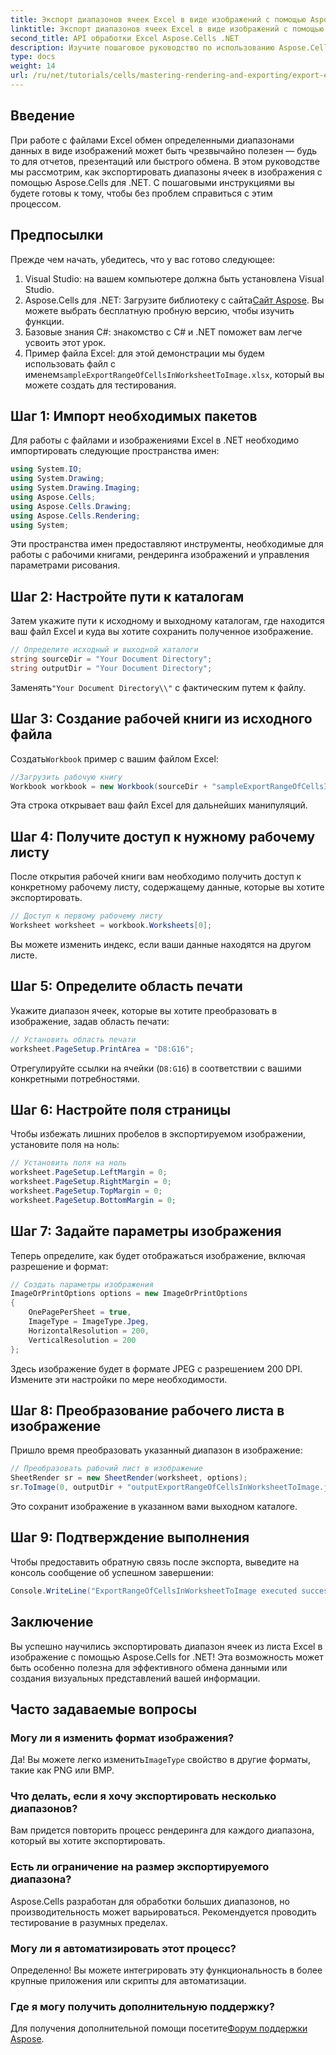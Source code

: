 ```yaml
---
title: Экспорт диапазонов ячеек Excel в виде изображений с помощью Aspose.Cells для .NET
linktitle: Экспорт диапазонов ячеек Excel в виде изображений с помощью Aspose.Cells для .NET
second_title: API обработки Excel Aspose.Cells .NET
description: Изучите пошаговое руководство по использованию Aspose.Cells для .NET для эффективного преобразования определенных диапазонов ячеек на листе Excel в файлы изображений. Это всеобъемлющее руководство охватывает предварительные условия, инструкции по настройке, пример кода.
type: docs
weight: 14
url: /ru/net/tutorials/cells/mastering-rendering-and-exporting/export-excel-cell-ranges-as-images/
---
```

## Введение

При работе с файлами Excel обмен определенными диапазонами данных в виде изображений может быть чрезвычайно полезен — будь то для отчетов, презентаций или быстрого обмена. В этом руководстве мы рассмотрим, как экспортировать диапазоны ячеек в изображения с помощью Aspose.Cells для .NET. С пошаговыми инструкциями вы будете готовы к тому, чтобы без проблем справиться с этим процессом.

## Предпосылки

Прежде чем начать, убедитесь, что у вас готово следующее:

1. Visual Studio: на вашем компьютере должна быть установлена Visual Studio.
2.  Aspose.Cells для .NET: Загрузите библиотеку с сайта[Сайт Aspose](https://releases.aspose.com/cells/net/). Вы можете выбрать бесплатную пробную версию, чтобы изучить функции.
3. Базовые знания C#: знакомство с C# и .NET поможет вам легче усвоить этот урок.
4. Пример файла Excel: для этой демонстрации мы будем использовать файл с именем`sampleExportRangeOfCellsInWorksheetToImage.xlsx`, который вы можете создать для тестирования.

## Шаг 1: Импорт необходимых пакетов

Для работы с файлами и изображениями Excel в .NET необходимо импортировать следующие пространства имен:

```csharp
using System.IO;
using System.Drawing;
using System.Drawing.Imaging;
using Aspose.Cells;
using Aspose.Cells.Drawing;
using Aspose.Cells.Rendering;
using System;
```

Эти пространства имен предоставляют инструменты, необходимые для работы с рабочими книгами, рендеринга изображений и управления параметрами рисования.

## Шаг 2: Настройте пути к каталогам

Затем укажите пути к исходному и выходному каталогам, где находится ваш файл Excel и куда вы хотите сохранить полученное изображение.

```csharp
// Определите исходный и выходной каталоги
string sourceDir = "Your Document Directory";
string outputDir = "Your Document Directory";
```

 Заменять`"Your Document Directory\\"` с фактическим путем к файлу.

## Шаг 3: Создание рабочей книги из исходного файла

 Создать`Workbook` пример с вашим файлом Excel:

```csharp
//Загрузить рабочую книгу
Workbook workbook = new Workbook(sourceDir + "sampleExportRangeOfCellsInWorksheetToImage.xlsx");
```

Эта строка открывает ваш файл Excel для дальнейших манипуляций.

## Шаг 4: Получите доступ к нужному рабочему листу

После открытия рабочей книги вам необходимо получить доступ к конкретному рабочему листу, содержащему данные, которые вы хотите экспортировать.

```csharp
// Доступ к первому рабочему листу
Worksheet worksheet = workbook.Worksheets[0];
```

Вы можете изменить индекс, если ваши данные находятся на другом листе.

## Шаг 5: Определите область печати

Укажите диапазон ячеек, которые вы хотите преобразовать в изображение, задав область печати:

```csharp
// Установить область печати
worksheet.PageSetup.PrintArea = "D8:G16";
```

Отрегулируйте ссылки на ячейки (`D8:G16`) в соответствии с вашими конкретными потребностями.

## Шаг 6: Настройте поля страницы

Чтобы избежать лишних пробелов в экспортируемом изображении, установите поля на ноль:

```csharp
// Установить поля на ноль
worksheet.PageSetup.LeftMargin = 0;
worksheet.PageSetup.RightMargin = 0;
worksheet.PageSetup.TopMargin = 0;
worksheet.PageSetup.BottomMargin = 0;
```

## Шаг 7: Задайте параметры изображения

Теперь определите, как будет отображаться изображение, включая разрешение и формат:

```csharp
// Создать параметры изображения
ImageOrPrintOptions options = new ImageOrPrintOptions
{
    OnePagePerSheet = true,
    ImageType = ImageType.Jpeg,
    HorizontalResolution = 200,
    VerticalResolution = 200
};
```

Здесь изображение будет в формате JPEG с разрешением 200 DPI. Измените эти настройки по мере необходимости.

## Шаг 8: Преобразование рабочего листа в изображение

Пришло время преобразовать указанный диапазон в изображение:

```csharp
// Преобразовать рабочий лист в изображение
SheetRender sr = new SheetRender(worksheet, options);
sr.ToImage(0, outputDir + "outputExportRangeOfCellsInWorksheetToImage.jpg");
```

Это сохранит изображение в указанном вами выходном каталоге.

## Шаг 9: Подтверждение выполнения

Чтобы предоставить обратную связь после экспорта, выведите на консоль сообщение об успешном завершении:

```csharp
Console.WriteLine("ExportRangeOfCellsInWorksheetToImage executed successfully.");
```

## Заключение

Вы успешно научились экспортировать диапазон ячеек из листа Excel в изображение с помощью Aspose.Cells for .NET! Эта возможность может быть особенно полезна для эффективного обмена данными или создания визуальных представлений вашей информации.

## Часто задаваемые вопросы

### Могу ли я изменить формат изображения?

 Да! Вы можете легко изменить`ImageType` свойство в другие форматы, такие как PNG или BMP.

### Что делать, если я хочу экспортировать несколько диапазонов?

Вам придется повторить процесс рендеринга для каждого диапазона, который вы хотите экспортировать.

### Есть ли ограничение на размер экспортируемого диапазона?

Aspose.Cells разработан для обработки больших диапазонов, но производительность может варьироваться. Рекомендуется проводить тестирование в разумных пределах.

### Могу ли я автоматизировать этот процесс?

Определенно! Вы можете интегрировать эту функциональность в более крупные приложения или скрипты для автоматизации.

### Где я могу получить дополнительную поддержку?

 Для получения дополнительной помощи посетите[Форум поддержки Aspose](https://forum.aspose.com/c/cells/9).